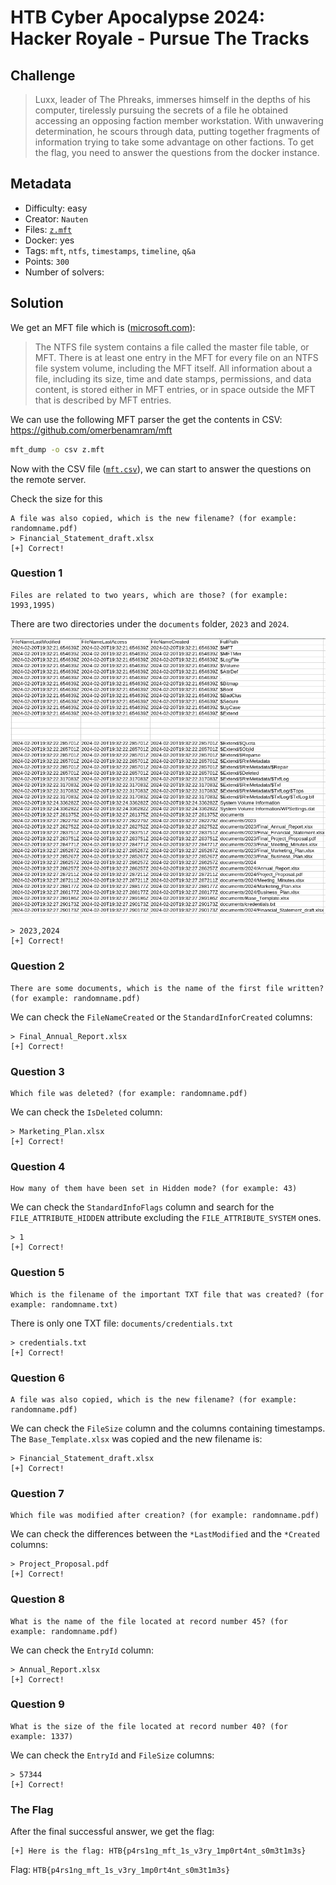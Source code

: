 # HTB Cyber Apocalypse 2024: Hacker Royale - Pursue The Tracks

## Challenge

> Luxx, leader of The Phreaks, immerses himself in the depths of his computer, tirelessly pursuing the secrets of a file he obtained accessing an opposing faction member workstation. With unwavering determination, he scours through data, putting together fragments of information trying to take some advantage on other factions. To get the flag, you need to answer the questions from the docker instance.

## Metadata

- Difficulty: easy
- Creator: `Nauten`
- Files: [`z.mft`](files/z.mft)
- Docker: yes
- Tags: `mft`, `ntfs`, `timestamps`, `timeline`, `q&a`
- Points: `300`
- Number of solvers: 

## Solution

We get an MFT file which is ([microsoft.com](https://learn.microsoft.com/en-us/windows/win32/fileio/master-file-table)):

> The NTFS file system contains a file called the master file table, or MFT. There is at least one entry in the MFT for every file on an NTFS file system volume, including the MFT itself. All information about a file, including its size, time and date stamps, permissions, and data content, is stored either in MFT entries, or in space outside the MFT that is described by MFT entries.

We can use the following MFT parser the get the contents in CSV: https://github.com/omerbenamram/mft

```bash
mft_dump -o csv z.mft
```

Now with the CSV file ([`mft.csv`](files/mft.csv)), we can start to answer the questions on the remote server.

Check the size for this
```
A file was also copied, which is the new filename? (for example: randomname.pdf)
> Financial_Statement_draft.xlsx
[+] Correct!
```

### Question 1

```
Files are related to two years, which are those? (for example: 1993,1995)
```
There are two directories under the `documents` folder, `2023` and `2024`.

![Filenames](media/filenames.png)

```
> 2023,2024
[+] Correct!
```

### Question 2

```
There are some documents, which is the name of the first file written? (for example: randomname.pdf)
```
We can check the `FileNameCreated` or the `StandardInforCreated` columns:
```
> Final_Annual_Report.xlsx
[+] Correct!
```

### Question 3

```
Which file was deleted? (for example: randomname.pdf)
```
We can check the `IsDeleted` column:
```
> Marketing_Plan.xlsx
[+] Correct!
```

### Question 4

```
How many of them have been set in Hidden mode? (for example: 43)
```
We can check the `StandardInfoFlags` column and search for the `FILE_ATTRIBUTE_HIDDEN` attribute excluding the `FILE_ATTRIBUTE_SYSTEM` ones.
```
> 1
[+] Correct!
```

### Question 5

```
Which is the filename of the important TXT file that was created? (for example: randomname.txt)
```
There is only one TXT file: `documents/credentials.txt`
```
> credentials.txt
[+] Correct!
```

### Question 6

```
A file was also copied, which is the new filename? (for example: randomname.pdf)
```
We can check the `FileSize` column and the columns containing timestamps. The `Base_Template.xlsx` was copied and the new filename is:
```
> Financial_Statement_draft.xlsx
[+] Correct!
```

### Question 7

```
Which file was modified after creation? (for example: randomname.pdf)
```
We can check the differences between the `*LastModified` and the `*Created` columns:
```
> Project_Proposal.pdf
[+] Correct!
```

### Question 8

```
What is the name of the file located at record number 45? (for example: randomname.pdf)
```
We can check the `EntryId` column:
```
> Annual_Report.xlsx
[+] Correct!
```

### Question 9

```
What is the size of the file located at record number 40? (for example: 1337)
```
We can check the `EntryId` and `FileSize` columns:
```
> 57344
[+] Correct!
```

### The Flag

After the final successful answer, we get the flag:

```
[+] Here is the flag: HTB{p4rs1ng_mft_1s_v3ry_1mp0rt4nt_s0m3t1m3s}
```

Flag: `HTB{p4rs1ng_mft_1s_v3ry_1mp0rt4nt_s0m3t1m3s}`